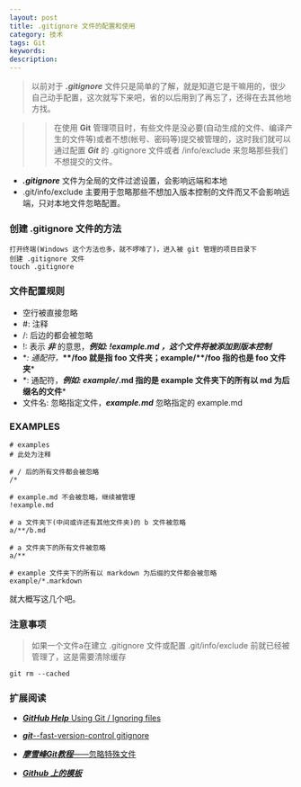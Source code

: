 ```yaml
---
layout: post
title: .gitignore 文件的配置和使用
category: 技术
tags: Git
keywords: 
description:
---
```


>以前对于 ***.gitignore*** 文件只是简单的了解，就是知道它是干嘛用的，很少自己动手配置，这次就写下来吧，省的以后用到了再忘了，还得在去其他地方找。

>>在使用 __Git__ 管理项目时，有些文件是没必要(自动生成的文件、编译产生的文件等)或者不想(帐号、密码等)提交被管理的，这时我们就可以通过配置 ***Git*** 的 .gitignore 文件或者 /info/exclude 来忽略那些我们不想提交的文件。

* ***.gitignore*** 文件为全局的文件过滤设置，会影响远端和本地
* .git/info/exclude 主要用于忽略那些不想加入版本控制的文件而又不会影响远端，只对本地文件忽略配置。

### 创建 .gitignore 文件的方法
	
	打开终端(Windows 这个方法也多，就不啰嗦了)，进入被 git 管理的项目目录下
	创建 .gitignore 文件
	touch .gitignore 
### 文件配置规则

*  空行被直接忽略
*  \#: 注释
*   /: 后边的都会被忽略
*   !: 表示 ***非*** 的意思，***例如: !example.md ，这个文件将被添加到版本控制***
* \**: 通配符，***\*\*/foo 就是指 foo 文件夹；example/\*\*/foo 指的也是 foo 文件夹***
*  \*: 通配符，***例如: example/*.md  指的是 example 文件夹下的所有以 md 为后缀名的文件***
*  文件名: 忽略指定文件，***example.md*** 忽略指定的 example.md

### EXAMPLES

	# examples
	# 此处为注释
	
	# / 后的所有文件都会被忽略
	/*
	
	# example.md 不会被忽略，继续被管理
	!example.md
	
	# a 文件夹下(中间或许还有其他文件夹)的 b 文件被忽略
	a/**/b.md 
	
	# a 文件夹下的所有文件被忽略
	a/**
	
	# example 文件夹下的所有以 markdown 为后缀的文件都会被忽略
	example/*.markdown

就大概写这几个吧。

### 注意事项

>如果一个文件a在建立 .gitignore 文件或配置 .git/info/exclude 前就已经被管理了，这是需要清除缓存
	
	git rm --cached
	
### 扩展阅读

* [***GitHub Help*** Using Git / Ignoring files](https://help.github.com/articles/ignoring-files/)

* [***git***--fast-version-control  gitignore](http://git-scm.com/docs/gitignore)

* [***廖雪峰Git教程***——忽略特殊文件](http://www.liaoxuefeng.com/wiki/0013739516305929606dd18361248578c67b8067c8c017b000/0013758404317281e54b6f5375640abbb11e67be4cd49e0000)
* [***Github 上的模板***](https://github.com/github/gitignore)
